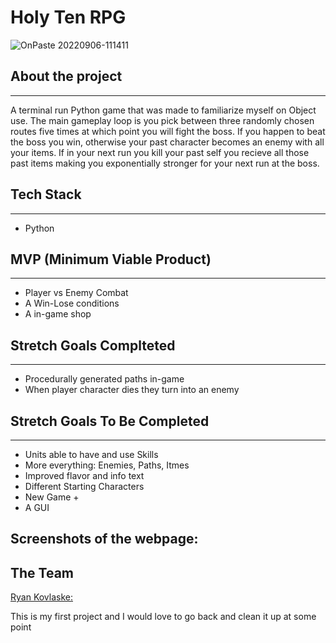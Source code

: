 # Holy Ten RPG

![OnPaste 20220906-111411](https://i.imgur.com/XQf6bRu.png)


## About the project
***
A terminal run Python game that was made to familiarize myself on Object use. The main gameplay loop is you pick between three randomly chosen routes five times at which point you will fight the boss. If you happen to beat the boss you win, otherwise your past character becomes an enemy with all your items. If in your next run you kill your past self you recieve all those past items making you exponentially stronger for your next run at the boss.

## Tech Stack
***
* Python

## MVP (Minimum Viable Product)
***
* Player vs Enemy Combat
* A Win-Lose conditions
* A in-game shop

## Stretch Goals Complteted
***
* Procedurally generated paths in-game
* When player character dies they turn into an enemy

## Stretch Goals To Be Completed
***
* Units able to have and use Skills
* More everything: Enemies, Paths, Itmes
* Improved flavor and info text
* Different Starting Characters
* New Game +
* A GUI

## Screenshots of the webpage:

## The Team

[Ryan Kovlaske:](https://github.com/Rkovl)

This is my first project and I would love to go back and clean it up at some point

